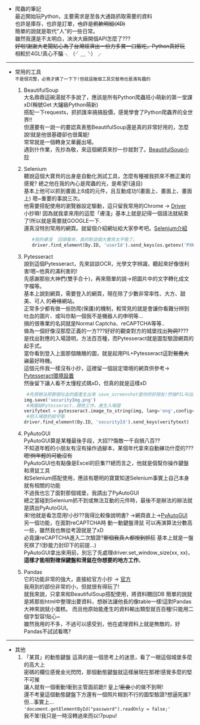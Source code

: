 * 爬蟲的筆記  
最近開始玩Python，主要需求是至各大通路抓取需要的資料  
也許是庫存，也許是訂單，~~也許是罰款明細(XD)~~  
簡單的說就是取代"人"的一些日常。  
雖然我還是不太明白，泱泱大廠開個API怎麼了???   
~~好啦!謝謝大老闆貼心為了台灣經濟出一份力多賞一口飯吃，Python真好玩~~  
相較於4GL!真心不騙 ╮（╯＿╰）╭
---
* 常用的工具  
`不是很完整，必竟才摸了一下下!但就這幾個工具交替用也是滿有趣的`   
  1. BeautifulSoup  
  大名鼎鼎這碗湯就不多說了，應該是所有Python爬蟲班小萌新的第一堂課xD(稱號Get 大嬸級Python萌新)  
  搭配一下requests，抓抓匯率搞搞股價，感覺學會了Python爬蟲界的全世界!!  
  但還要有一說一的要認真表態BeautifulSoup還是真的非常好用的，怎麼說!就是他很基礎卻也很萬能!  
  常常就是一個轉身又華麗出場。  
  遇到什作業，先抄為敬，來這個網頁來抄一抄就對了。[BeautifulSoup小抄](https://beautifulsoup.readthedocs.io/zh_CN/v4.4.0/ "游標顯示")  

  2. Selenium  
     聽說這個大寶貝的出身是自動化測試工具，怎麼有種被我抓來不務正業的感覺?
     總之他在我的內心是爬蟲的光，是希望!(遠目)  
     基本上他可以抓到畫面上8成的元件，且互動成功!(畫面上、畫面上、畫面上) 嗯~重要的事說三次。  
     他需要搭配使用的瀏覽器設定驅動，這只留我常用的Chrome → [Driver](https://chromedriver.chromium.org/downloads)  
     小抄嘛! 因為就我拿來用的這麼「膚淺」基本上就是記得一個語法就結束了!所以就是需要就GOOGLE一下.  
     還真沒特別常用的網頁。就留個介紹網址給大家參考吧。[Selenium介紹](https://www.selenium.dev/)  
    
     ```Python
        #我的膚淺  回頭看來，真的對這個大寶貝太不敬了。
        driver.find_element(By.ID, 'userId').send_keys(os.getenv('PXNAME'))
     ```
       
  4. Pytesseract  
     說到這個Pytesseract，先來談談OCR，光學文字辨識，聽起來好像很利害!嗯~他真的滿利害的!  
     先感謝那些大神們(雙手合十)，再來簡單的說→把圖片中的文字轉化成文字檔等。  
     基本上說到網頁，需要登入的網頁，現在除了少數非常率性、大方、甜美、可人 的~~奇怪~~網站。  
     正常多少都有做一些防爬(保護)的機制，較常見的就是會讓你看難分辨到吐血的圖片、或叫你點一個我不是機器人的申明等...  
     搞的很專業的名詞就是Normal Captcha、reCAPTCHA等等..  
     做為一個好像沒那麼正義的一方???好好的觀查對方的城堡找出~~狗洞?~~???  
     是找出對應的入場證明，方法百百種，而Pytesseract就是圖型驗證網頁的起手式。  
     當你看到登入上面那個醜醜的圖，就是起用PIL+Pytesseract這對~~鴛鴦大盜~~最好時機。  
     這個元件我一樣沒有小抄，這裡留一個設定環境的網頁供參考→ [Pytesseract環境設置](https://lufor129.medium.com/pytesseract-%E8%BE%A8%E8%AD%98%E5%9C%96%E7%89%87%E4%B8%AD%E7%9A%84%E6%96%87%E5%AD%97-b1024f678fac "游標顯示")  
     然後留下讓人看不太懂程式碼xD，但真的就是這樣xD   
     ```Python
      #先想辦法把那個吐血的圖產生出來 save_screenshot是你的好朋友!然後PIL叫出來助陣
     img.save('securityImg.png')
      #再圖給Pytesseract，請他工作，產生入場證
     verifytext = pytesseract.image_to_string(img, lang='eng',config='--psm 10 --oem 3 -c tessedit_char_whitelist=0123456789')
      #把入場證扔給守衛
     driver.find_element(By.ID, 'securityId').send_keys(verifytext)
     ```
       
  6. PyAutoGUI  
     PyAutoGUI算是某種最後手段，大招??傷敵一千自損八百??  
     不知道年輕的小朋友有沒有操作過腳本，某個年代拿來自動練功什麼的???~~嗯!夠年輕的可能沒有~~  
     PyAutoGUI也有點像是Excel的巨集??總而言之，他就是個幫你操作鍵盤和滑鼠工具  
     和Selenium搭配使用，應該有聰明的寶寶知道Selenium事實上自己本身就有相關的功能  
     不過我也忘了面對那個城堡，我請出了PyAutoGUI  
     總之當碰到Selenium抓不到或無法互動的元件時，最後不是辦法的辦法就是請出PyAutoGUI。  
     來!他就是看怎麼用!小抄??我得比較像說明書? →網頁直上→[PyAutoGUI](https://pyautogui.readthedocs.io/en/latest/index.html "游標顯示")  
     另一個功能，在面對reCAPTCHA時 動一動鍵盤滑鼠 可以再演算法分數高一些，雖然我也無從考證就是了xD  
     必竟讓reCAPTCHA進入二次驗證?~~那個我真人都按到抓狂~~ 基本上就是一盤死棋了!(鈔能力封印下的前提...)  
     PyAutoGUI拿出來用前，別忘了先處理driver.set_window_size(xx, xx)，**這樣才能相對確保鍵盤和滑鼠在你想要的地方工作**。
    
  7. Pandas  
     它的功能非常的強大，直接給官方小抄 → [官方](https://pandas.pydata.org/docs/user_guide/index.html#user-guide "游標顯示")  
     我用到的部份非常的小，但就很有得玩了!  
     就我來說，只拿來和BeautifulSoup搭配使用，將資料餵回DB
     簡單的說就是將那些html中整理出要資料，想辦法讓他長的像table一樣!這對Pandas大神來說就小蛋糕。
     而且他原始能產生的資料輸出類型就百百種!只能用二個字型容!貼心~  
     雖然我用的不多，不過可以感受到，他在處理資料上就是無敵的，好Pandas不試試看嗎?  
     
     
      

   
---
     

* 其他
  1. 「某買」的動態鍵盤
     這真的是一個思考上的迷思，看了一眼這個城堡多麼的高大上  
     密碼的欄位感覺金光閃閃，那個動態鍵盤就這樣展現在那裡!感覺多麼的堅不可摧  
     讓人就有一個衝動!衝到主管面前跪!! 皇上!~~臣妾~~小的做不到啊!    
     還不考量這個動態鍵盤下方還有一個照片糊到不行的圖型驗證?想逼死誰?  
     但...事實上...  
     `'document.getElementById("password").readOnly = false;'`  
     我不笨!我只是一時沒轉過來而以!7pupu!  
     
       
     
     
     
     
     
     
 

  
  

